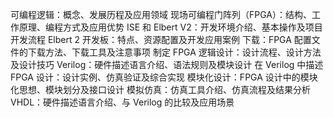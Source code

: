 可编程逻辑：概念、发展历程及应用领域
现场可编程门阵列（FPGA）：结构、工作原理、编程方式及应用优势
ISE 和 Elbert V2：开发环境介绍、基本操作及项目开发流程
Elbert 2 开发板：特点、资源配置及开发应用案例
下载：FPGA 配置文件的下载方法、下载工具及注意事项
制定 FPGA 逻辑设计：设计流程、设计方法及设计技巧
Verilog：硬件描述语言介绍、语法规则及模块设计
在 Verilog 中描述 FPGA 设计：设计实例、仿真验证及综合实现
模块化设计：FPGA 设计中的模块化思想、模块划分及接口设计
模拟仿真：仿真工具介绍、仿真流程及结果分析
VHDL：硬件描述语言介绍、与 Verilog 的比较及应用场景
